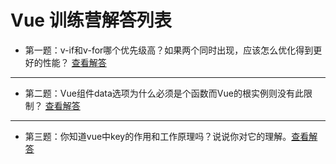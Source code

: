# Vue 训练营解答列表

- 第一题：v-if和v-for哪个优先级高？如果两个同时出现，应该怎么优化得到更好的性能？ [查看解答](./01.v-if和v-for哪个优先级高？.md)
---
- 第二题：Vue组件data选项为什么必须是个函数而Vue的根实例则没有此限制？ [查看解答](./02.Vue组件data选项为什么必须是个函数而Vue的根实例则没有此限制？.md)
---
- 第三题：你知道vue中key的作用和工作原理吗？说说你对它的理解。[查看解答](./03.你知道vue中key的作用和工作原理吗？.md)

